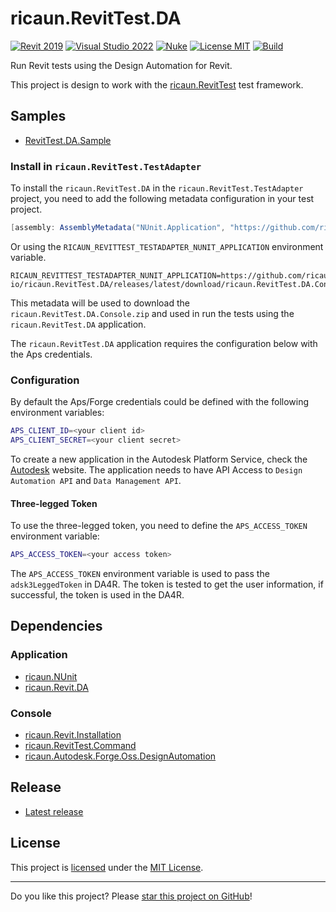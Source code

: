 ﻿# ricaun.RevitTest.DA

[![Revit 2019](https://img.shields.io/badge/Revit-2019+-blue.svg)](https://github.com/ricaun-io/ricaun.RevitTest.DA)
[![Visual Studio 2022](https://img.shields.io/badge/Visual%20Studio-2022-blue)](https://github.com/ricaun-io/ricaun.RevitTest.DA)
[![Nuke](https://img.shields.io/badge/Nuke-Build-blue)](https://nuke.build/)
[![License MIT](https://img.shields.io/badge/License-MIT-blue.svg)](LICENSE)
[![Build](https://github.com/ricaun-io/ricaun.RevitTest.DA/actions/workflows/Build.yml/badge.svg)](https://github.com/ricaun-io/ricaun.RevitTest.DA/actions)

Run Revit tests using the Design Automation for Revit.

This project is design to work with the [ricaun.RevitTest](https://ricaun.com/RevitTest) test framework.

## Samples

* [RevitTest.DA.Sample](https://github.com/ricaun-io/RevitTest.DA)

### Install in `ricaun.RevitTest.TestAdapter`

To install the `ricaun.RevitTest.DA` in the `ricaun.RevitTest.TestAdapter` project, you need to add the following metadata configuration in your test project.

```C#
[assembly: AssemblyMetadata("NUnit.Application", "https://github.com/ricaun-io/ricaun.RevitTest.DA/releases/latest/download/ricaun.RevitTest.DA.Console.zip")]
```

Or using the `RICAUN_REVITTEST_TESTADAPTER_NUNIT_APPLICATION` environment variable.

```
RICAUN_REVITTEST_TESTADAPTER_NUNIT_APPLICATION=https://github.com/ricaun-io/ricaun.RevitTest.DA/releases/latest/download/ricaun.RevitTest.DA.Console.zip
```

This metadata will be used to download the `ricaun.RevitTest.DA.Console.zip` and used in run the tests using the `ricaun.RevitTest.DA` application.

The `ricaun.RevitTest.DA` application requires the configuration below with the Aps credentials.

### Configuration

By default the Aps/Forge credentials could be defined with the following environment variables:

```bash
APS_CLIENT_ID=<your client id>
APS_CLIENT_SECRET=<your client secret>
```

To create a new application in the Autodesk Platform Service, check the [Autodesk](https://aps.autodesk.com/) website. The application needs to have API Access to `Design Automation API` and `Data Management API`.

#### Three-legged Token

To use the three-legged token, you need to define the `APS_ACCESS_TOKEN` environment variable:

```bash
APS_ACCESS_TOKEN=<your access token>
```

The `APS_ACCESS_TOKEN` environment variable is used to pass the `adsk3LeggedToken` in DA4R. The token is tested to get the user information, if successful, the token is used in the DA4R.

## Dependencies

### Application
* [ricaun.NUnit](https://github.com/ricaun-io/ricaun.NUnit)
* [ricaun.Revit.DA](https://github.com/ricaun-io/ricaun.Revit.DA)
### Console
* [ricaun.Revit.Installation](https://github.com/ricaun-io/ricaun.Revit.Installation)
* [ricaun.RevitTest.Command](https://github.com/ricaun-io/ricaun.RevitTest)
* [ricaun.Autodesk.Forge.Oss.DesignAutomation](https://github.com/ricaun-io/forge-api-dotnet-oss.design.automation)

## Release

* [Latest release](https://github.com/ricaun-io/ricaun.RevitTest.DA/releases/latest)

## License

This project is [licensed](LICENSE) under the [MIT License](https://en.wikipedia.org/wiki/MIT_License).

---

Do you like this project? Please [star this project on GitHub](https://github.com/ricaun-io/ricaun.RevitTest.DA/stargazers)!